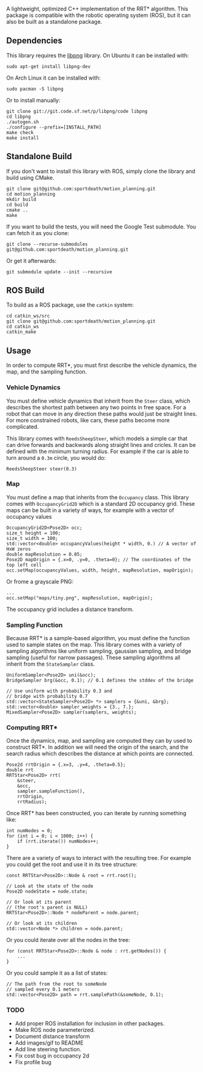 A lightweight, optimized C++ implementation of the RRT\* algorithm.
This package is compatible with the robotic operating system (ROS),
but it can also be built as a standalone package.

## Dependencies

This library requires the [libpng](http://www.libpng.org/pub/png/libpng.html) library.
On Ubuntu it can be installed with:

    sudo apt-get install libpng-dev

On Arch Linux it can be installed with:

    sudo pacman -S libpng

Or to install manually:

    git clone git://git.code.sf.net/p/libpng/code libpng
    cd libpng
    ./autogen.sh
    ./configure --prefix=[INSTALL_PATH]
    make check
    make install

## Standalone Build

If you don't want to install this library with ROS, simply clone the library and build using CMake.

    git clone git@github.com:sportdeath/motion_planning.git
    cd motion_planning
    mkdir build
    cd build
    cmake ..
    make

If you want to build the tests, you will need the Google Test submodule.
You can fetch it as you clone:

    git clone --recurse-submodules git@github.com:sportdeath/motion_planning.git

Or get it afterwards:

    git submodule update --init --recursive

## ROS Build

To build as a ROS package, use the ```catkin``` system:

    cd catkin_ws/src
    git clone git@github.com:sportdeath/motion_planning.git
    cd catkin_ws
    catkin_make

## Usage

In order to compute RRT\*, you must first describe the vehicle dynamics, the map, and the sampling function.

### Vehicle Dynamics

You must define vehicle dynamics that inherit from the ```Steer``` class, which describes the shortest path between any two points in free space.
For a robot that can move in any direction these paths would just be straight lines.
For more constrained robots, like cars, these paths become more complicated.

This library comes with ```ReedsSheepSteer```, which models a simple car that can drive forwards and backwards along straight lines and cricles.
It can be defined with the minimum turning radius. For example if the car is able to turn around a ```0.3m``` circle, you would do:

    ReedsSheepSteer steer(0.3)

### Map

You must define a map that inherits from the ```Occupancy``` class.
This library comes with ```OccupancyGrid2D``` which is a standard 2D occupancy grid.
These maps can be built in a variety of ways, for example with a vector of occupancy values

    OccupancyGrid2D<Pose2D> occ;
    size_t height = 100;
    size_t width = 100;
    std::vector<double> occupancyValues(height * width, 0.) // A vector of HxW zeros
    double mapResolution = 0.05;
    Pose2D mapOrigin = {.x=0, .y=0, .theta=0}; // The coordinates of the top left cell
    occ.setMap(occupancyValues, width, height, mapResolution, mapOrigin);

Or frome a grayscale PNG:

    ...
    occ.setMap("maps/tiny.png", mapResolution, mapOrigin);

The occupancy grid includes a distance transform.


### Sampling Function

Because RRT\* is a sample-based algorithm, you must define the function used to sample states on the map.
This library comes with a variety of sampling algorithms like uniform sampling, gaussian sampling, and bridge sampling (useful for narrow passages). These sampling algorithms all inherit from the ```StateSampler``` class.
    
    UniformSampler<Pose2D> uni(&occ); 
    BridgeSampler brg(&occ, 0.1); // 0.1 defines the stddev of the bridge
    
    // Use uniform with probability 0.3 and
    // bridge with probability 0.7
    std::vector<StateSampler<Pose2D> *> samplers = {&uni, &brg};
    std::vector<double> sampler_weights = {3., 7.};
    MixedSampler<Pose2D> sampler(samplers, weights);

### Computing RRT\*

Once the dynamics, map, and sampling are computed they can by used to construct RRT\*.
In addition we will need the origin of the search, and the search radius which describes
the distance at which points are connected.

    Pose2d rrtOrigin = {.x=3, .y=4, .theta=0.5};
    double rrt
    RRTStar<Pose2D> rrt(
        &steer,
        &occ,
        sampler.sampleFunction(),
        rrtOrigin,
        rrtRadius);
        
Once RRT\* has been constructed, you can iterate by running something like:

    int numNodes = 0;
    for (int i = 0; i < 1000; i++) {
        if (rrt.iterate()) numNodes++;
    }

There are a variety of ways to interact with the resulting tree.
For example you could get the root and use it in its tree structure:

    const RRTStar<Pose2D>::Node & root = rrt.root();

    // Look at the state of the node
    Pose2D nodeState = node.state;

    // Or look at its parent
    // (the root's parent is NULL)
    RRTStar<Pose2D>::Node * nodeParent = node.parent;

    // Or look at its children
    std::vector<Node *> children = node.parent;
    
Or you could iterate over all the nodes in the tree:

    for (const RRTStar<Pose2D>::Node & node : rrt.getNodes()) {
        ...
    }

Or you could sample it as a list of states:

    // The path from the root to someNode
    // sampled every 0.1 meters
    std::vector<Pose2D> path = rrt.samplePath(&someNode, 0.1);

### TODO

- Add proper ROS installation for inclusion in other packages.
- Make ROS node parameterized.
- Document distance transform
- Add images/gif to README
- Add line steering function.
- Fix cost bug in occupancy 2d
- Fix profile bug
